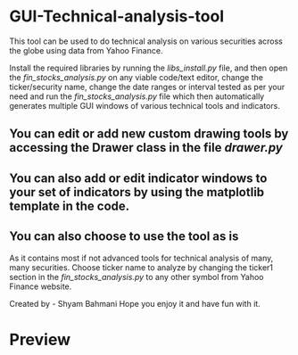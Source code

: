 
# GUI-Technical-analysis-tool

This tool can be used to do technical analysis on various securities across the globe using data from Yahoo Finance.

Install the required libraries by running the *libs_install.py* file, and then open the *fin_stocks_analysis.py* on
any viable code/text editor, change the ticker/security name, change the date ranges or interval tested as per your 
need and run the *fin_stocks_analysis.py* file which then automatically generates multiple GUI windows of various technical
tools and indicators.

## You can edit or add new custom drawing tools by accessing the Drawer class in the file *drawer.py*

## You can also add or edit indicator windows to your set of indicators by using the matplotlib template in the code.

## You can also choose to use the tool as is

As it contains most if not advanced tools for technical analysis of
many, many securities. Choose ticker name to analyze by changing the ticker1 section in the *fin_stocks_analysis.py* 
to any other symbol from Yahoo Finance website.

Created by - Shyam Bahmani
Hope you enjoy it and have fun with it.

# Preview

